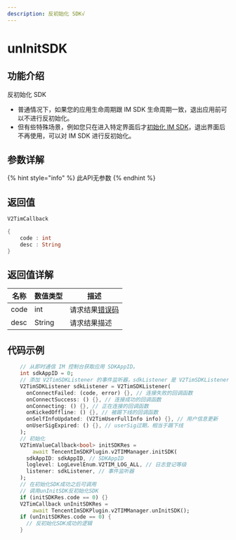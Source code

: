 ```yaml
---
description: 反初始化 SDK√
---
```


# unInitSDK

## 功能介绍

反初始化 SDK

* 普通情况下，如果您的应用生命周期跟 IM SDK 生命周期一致，退出应用前可以不进行反初始化。
* 但有些特殊场景，例如您只在进入特定界面后才[初始化 IM SDK](initsdk.md)，退出界面后不再使用，可以对 IM SDK 进行反初始化。

## 参数详解

{% hint style="info" %}
此API无参数
{% endhint %}

## 返回值

```dart
V2TimCallback

{
    code : int
    desc : String
}
```

## 返回值详解

| 名称   | 数值类型   | 描述                                                             |
| ---- | ------ | -------------------------------------------------------------- |
| code | int    | 请求结果[错误码](https://cloud.tencent.com/document/product/269/1671) |
| desc | String | 请求结果描述                                                         |

## 代码示例  &#x20;

```dart
    // 从即时通信 IM 控制台获取应用 SDKAppID。
    int sdkAppID = 0;
    // 添加 V2TimSDKListener 的事件监听器，sdkListener 是 V2TimSDKListener 的实现类
    V2TimSDKListener sdkListener = V2TimSDKListener(
      onConnectFailed: (code, error) {}, // 连接失败的回调函数
      onConnectSuccess: () {}, // 连接成功的回调函数
      onConnecting: () {}, // 正在连接的回调函数
      onKickedOffline: () {}, // 被踢下线的回调函数
      onSelfInfoUpdated: (V2TimUserFullInfo info) {}, // 用户信息更新
      onUserSigExpired: () {}, // userSig过期，相当于踢下线
    );
    // 初始化
    V2TimValueCallback<bool> initSDKRes =
        await TencentImSDKPlugin.v2TIMManager.initSDK(
      sdkAppID: sdkAppID, // SDKAppID
      loglevel: LogLevelEnum.V2TIM_LOG_ALL, // 日志登记等级
      listener: sdkListener, // 事件监听器
    );
    // 在初始化SDK成功之后可调用
    // 调用unInitSDK反初始化SDK
    if (initSDKRes.code == 0) {}
    V2TimCallback unInitSDKRes =
        await TencentImSDKPlugin.v2TIMManager.unInitSDK();
    if (unInitSDKRes.code == 0) {
      // 反初始化SDK成功的逻辑
    }
```
